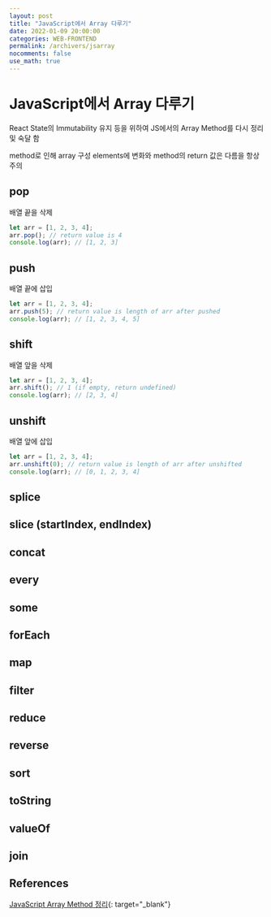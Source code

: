 ```yaml
---
layout: post
title: "JavaScript에서 Array 다루기"
date: 2022-01-09 20:00:00
categories: WEB-FRONTEND
permalink: /archivers/jsarray
nocomments: false
use_math: true
---
```


# JavaScript에서 Array 다루기

React State의 Immutability 유지 등을 위하여 JS에서의 Array Method를 다시 정리 및 숙달 함

method로 인해 array 구성 elements에 변화와 method의 return 값은 다름을 항상 주의

## pop

배열 끝을 삭제

```javascript
let arr = [1, 2, 3, 4];
arr.pop(); // return value is 4
console.log(arr); // [1, 2, 3]
```

## push

배열 끝에 삽입

```javascript
let arr = [1, 2, 3, 4];
arr.push(5); // return value is length of arr after pushed
console.log(arr); // [1, 2, 3, 4, 5]
```

## shift

배열 앞을 삭제

```javascript
let arr = [1, 2, 3, 4];
arr.shift(); // 1 (if empty, return undefined)
console.log(arr); // [2, 3, 4]
```

## unshift

배열 앞에 삽입

```javascript
let arr = [1, 2, 3, 4];
arr.unshift(0); // return value is length of arr after unshifted
console.log(arr); // [0, 1, 2, 3, 4]
```

## splice

## slice (startIndex, endIndex)

## concat

## every

## some

## forEach

## map

## filter

## reduce

## reverse

## sort

## toString

## valueOf

## join

## References

[JavaScript Array Method 정리](http://blog.302chanwoo.com/2017/08/javascript-array-method/){: target="\_blank"}

<!-- ![permasecond](/assets/posts/2020-02-21-cmdcolor/permasecond.png) -->
